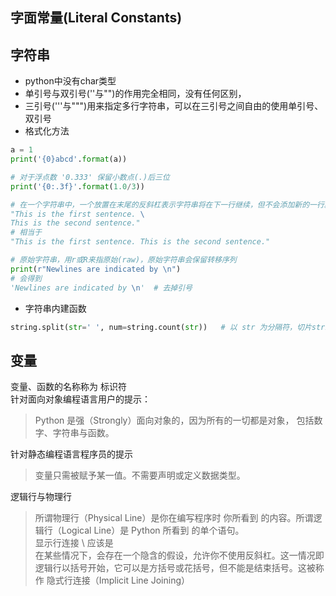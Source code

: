 ## 字面常量(Literal Constants)

## 字符串
- python中没有char类型
- 单引号与双引号(''与"")的作用完全相同，没有任何区别，
- 三引号('''与""")用来指定多行字符串，可以在三引号之间自由的使用单引号、双引号
- 格式化方法
```python
a = 1
print('{0}abcd'.format(a))

# 对于浮点数 '0.333' 保留小数点(.)后三位
print('{0:.3f}'.format(1.0/3))

# 在一个字符串中，一个放置在末尾的反斜杠表示字符串将在下一行继续，但不会添加新的一行。
"This is the first sentence. \
This is the second sentence."
# 相当于
"This is the first sentence. This is the second sentence."

# 原始字符串，用r或R来指原始(raw)，原始字符串会保留转移序列
print(r"Newlines are indicated by \n")
# 会得到
'Newlines are indicated by \n'  # 去掉引号
```

- 字符串内建函数
```python
string.split(str=' ', num=string.count(str))   # 以 str 为分隔符，切片string，如果 num 有特定值，则只分隔出 num 个字符串
```

## 变量
变量、函数的名称称为 标识符  
针对面向对象编程语言用户的提示：
> Python 是强（Strongly）面向对象的，因为所有的一切都是对象， 包括数字、字符串与函数。

针对静态编程语言程序员的提示  
> 变量只需被赋予某一值。不需要声明或定义数据类型。

逻辑行与物理行
> 所谓物理行（Physical Line）是你在编写程序时 你所看到 的内容。所谓逻辑行（Logical Line）是 Python 所看到 的单个语句。  
> 显示行连接 \\  应该是 \
> 在某些情况下，会存在一个隐含的假设，允许你不使用反斜杠。这一情况即逻辑行以括号开始，它可以是方括号或花括号，但不能是结束括号。这被称作 隐式行连接（Implicit Line Joining）